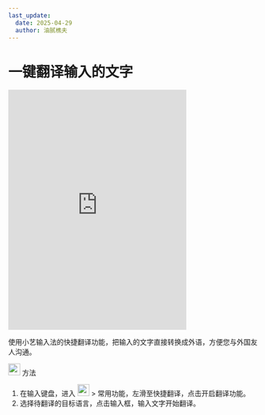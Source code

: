 ```yaml
---
last_update:
  date: 2025-04-29
  author: 油腻樵夫
---
```


# 一键翻译输入的文字

<iframe src="https://tips-p01-drcn.dbankcdn.cn/MODEL/EMUI/C00B030/resource/card/202509181mmlk4/zh-cn/image/video/10143300_f002_QuickTranslation.mp4#toolbar=0" scrolling="no" border="0" frameborder="no" framespacing="0" allowfullscreen="true" width="360" height="486"> </iframe>


使用小艺输入法的快捷翻译功能，把输入的文字直接转换成外语，方便您与外国友人沟通。

<img src="https://tips-p01-drcn.dbankcdn.cn/MODEL/EMUI/C00B030/resource/card/202503041becsx/zh-cn/image/common/buttons/fig_method.png" width="24" height="24"/> 方法

1.  在输入键盘，进入 <img src="https://tips-p01-drcn.dbankcdn.cn/MODEL/EMUI/C00B030/resource/card/202509181mmlk4/zh-cn/image/common/buttons/AI_keyboard.png" width="24" height="24"/> > 常用功能，左滑至快捷翻译，点击开启翻译功能。
2.  选择待翻译的目标语言，点击输入框，输入文字开始翻译。

